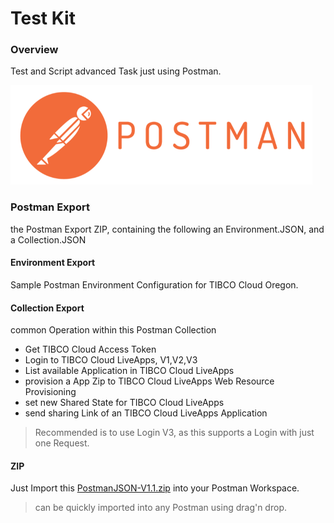 # Test Kit 
### Overview
Test and Script advanced Task just using Postman.

![alt](postman.png "Postman Logo")

### Postman Export
the Postman Export ZIP, containing the following an Environment.JSON, and a Collection.JSON

#### Environment Export
Sample Postman Environment Configuration for TIBCO Cloud Oregon.

#### Collection Export
common Operation within this Postman Collection

- Get TIBCO Cloud Access Token
- Login to TIBCO Cloud LiveApps, V1,V2,V3
- List available Application in TIBCO Cloud LiveApps
- provision a App Zip to TIBCO Cloud LiveApps Web Resource Provisioning
- set new Shared State for TIBCO Cloud LiveApps
- send sharing Link of an TIBCO Cloud LiveApps Application

> Recommended is to use Login V3, as this supports a Login with just one Request.

#### ZIP
Just Import this [PostmanJSON-V1.1.zip](PostmanJSON-V1.1.zip) into your Postman Workspace.

> can be quickly imported into any Postman using drag'n drop.
